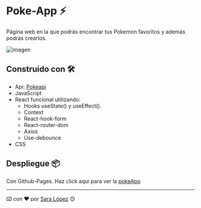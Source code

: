 # Poke-App ⚡
Página web en la que podrás encontrar tus Pokemon favoritos y además podrás crearlos.

![imagen](https://github.com/Saralopezlovon/PokeApp/blob/main/src/assets/poke.gif)

## Construido con 🛠️
* Api: [Pokeapi](https://pokeapi.co/)
* JavaScript
* React funcional utilizando:
	- Hooks useState() y useEffect().
    - Context
	- React-hook-form
	- React-router-dom
	- Axios
	- Use-debounce
* CSS

## Despliegue 📦
Con Github-Pages. Haz click aqui para ver la [pokeApp](https://saralopezlovon.github.io/PokeApp/)

---
⌨️ con ❤️ por [Sara López](https://github.com/Saralopezlovon) 😊
